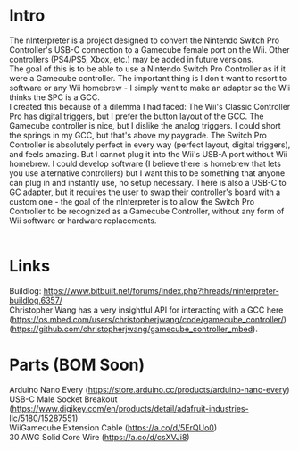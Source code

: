 # Intro
The nInterpreter is a project designed to convert the Nintendo Switch Pro Controller's USB-C connection to a Gamecube female port on the Wii. Other controllers (PS4/PS5, Xbox, etc.) may be added in future versions.<br>
The goal of this is to be able to use a Nintendo Switch Pro Controller as if it were a Gamecube controller. The important thing is I don't want to resort to software or any Wii homebrew - I simply want to
make an adapter so the Wii thinks the SPC is a GCC.<br>
I created this because of a dilemma I had faced: The Wii's Classic Controller Pro has digital triggers, but I prefer the button layout of the GCC.  The Gamecube controller is nice, but I dislike the analog triggers.  I could short the springs in my GCC, but that's above my paygrade. The Switch Pro Controller is absolutely perfect in every way (perfect layout, digital triggers), and feels amazing. But I cannot plug it into the Wii's USB-A port without Wii homebrew. I could develop software (I believe there is homebrew that lets you use alternative controllers) but I want this to be something that anyone can plug in and instantly use, no setup necessary. There is also a USB-C to GC adapter, but it requires the user to swap their controller's board with a custom one - the goal of the nInterpreter is to allow the Switch Pro Controller to be recognized as a Gamecube Controller, without any form of Wii software or hardware replacements.<br><br>
# Links
Buildlog: https://www.bitbuilt.net/forums/index.php?threads/ninterpreter-buildlog.6357/
<br>
Christopher Wang has a very insightful API for interacting with a GCC here (https://os.mbed.com/users/christopherjwang/code/gamecube_controller/) (https://github.com/christopherjwang/gamecube_controller_mbed).
# Parts (BOM Soon)
Arduino Nano Every (https://store.arduino.cc/products/arduino-nano-every)
<br>
USB-C Male Socket Breakout (https://www.digikey.com/en/products/detail/adafruit-industries-llc/5180/15287551)
<br>
WiiGamecube Extension Cable (https://a.co/d/5ErQUo0)
<br>
30 AWG Solid Core Wire (https://a.co/d/csXVJi8)
